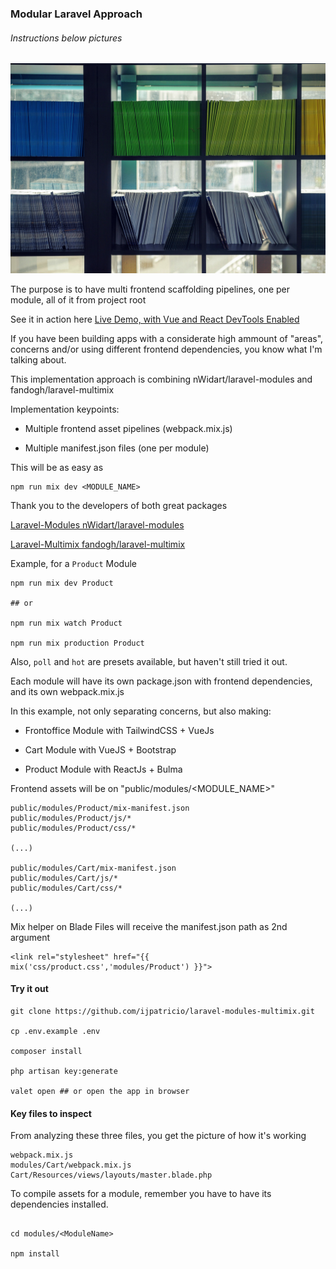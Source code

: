 ### Modular Laravel Approach

###### Instructions below pictures

![ModularLaravelImg](public/img/launch.jpeg/?raw=true "Title")

The purpose is to have multi frontend scaffolding pipelines, one per module, all of it from project root

See it in action here [Live Demo, with Vue and React DevTools Enabled](https://laravel-modules-multimix.cursor.pt/)

If you have been building apps with a considerate high ammount of "areas", concerns and/or using different frontend dependencies, you know what I'm talking about.

This implementation approach is combining nWidart/laravel-modules and  fandogh/laravel-multimix

Implementation keypoints:

- Multiple frontend asset pipelines (webpack.mix.js)

- Multiple manifest.json files (one per module)

This will be as easy as

```
npm run mix dev <MODULE_NAME> 
```

Thank you to the developers of both great packages

[Laravel-Modules nWidart/laravel-modules](https://github.com/nWidart/laravel-modules)

[Laravel-Multimix fandogh/laravel-multimix](https://github.com/fandogh/laravel-multimix)

Example, for a `Product` Module
```
npm run mix dev Product

## or

npm run mix watch Product

npm run mix production Product
```

Also, `poll` and `hot` are presets available, but haven't still tried it out. 

Each module will have its own package.json with frontend dependencies, and its own webpack.mix.js

In this example, not only separating concerns, but also making:

- Frontoffice Module with TailwindCSS + VueJs

- Cart Module with VueJS + Bootstrap

- Product Module with ReactJs + Bulma

Frontend assets will be on "public/modules/<MODULE_NAME>"

```
public/modules/Product/mix-manifest.json
public/modules/Product/js/*
public/modules/Product/css/*

(...)

public/modules/Cart/mix-manifest.json
public/modules/Cart/js/*
public/modules/Cart/css/*

(...)
```

Mix helper on Blade Files will receive the manifest.json path as 2nd argument

```
<link rel="stylesheet" href="{{ mix('css/product.css','modules/Product') }}">
```

#### Try it out
``` 
git clone https://github.com/ijpatricio/laravel-modules-multimix.git

cp .env.example .env

composer install

php artisan key:generate

valet open ## or open the app in browser
```

#### Key files to inspect

From analyzing these three files, you get the picture of how it's working

```
webpack.mix.js
modules/Cart/webpack.mix.js
Cart/Resources/views/layouts/master.blade.php
```



To compile assets for a module, remember you have to have its dependencies installed.

``` 

cd modules/<ModuleName>

npm install

```
